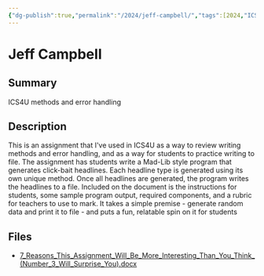 ```yaml
---
{"dg-publish":true,"permalink":"/2024/jeff-campbell/","tags":[2024,"ICS4U","abstraction"]}
---
```



# Jeff Campbell

## Summary

ICS4U methods and error handling

## Description

This is an assignment that I've used in ICS4U as a way to review writing methods and error handling, and as a way for students to practice writing to file. The assignment has students write a Mad-Lib style program that generates click-bait headlines. Each headline type is generated using its own unique method. Once all headlines are generated, the program writes the headlines to a file. Included on the document is the instructions for students, some sample program output, required components, and a rubric for teachers to use to mark. It takes a simple premise - generate random data and print it to file - and puts a fun, relatable spin on it for students

## Files

*   [7\_Reasons\_This\_Assignment\_Will\_Be\_More\_Interesting\_Than\_You\_Think\_(Number\_3\_Will\_Surprise\_You).docx](resources/Jeff_Campbell/7_Reasons_This_Assignment_Will_Be_More_Interesting_Than_You_Think_(Number_3_Will_Surprise_You).docx)
